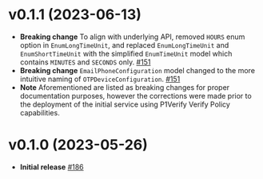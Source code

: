 # v0.1.1 (2023-06-13)

* **Breaking change** To align with underlying API, removed `HOURS` enum option in `EnumLongTimeUnit`, and replaced `EnumLongTimeUnit` and `EnumShortTimeUnit` with the simplified `EnumTimeUnit` model which contains `MINUTES` and `SECONDS` only. [#151](https://github.com/patrickcping/pingone-go-sdk-v2/pull/193)
* **Breaking change** `EmailPhoneConfiguration` model changed to the more intuitive naming of `OTPDeviceConfiguration`. [#151](https://github.com/patrickcping/pingone-go-sdk-v2/pull/193)
* **Note** Aforementioned are listed as breaking changes for proper documentation purposes, however the corrections were made prior to the deployment of the initial service using P1Verify Verify Policy capabilities.

# v0.1.0 (2023-05-26)

* **Initial release** [#186](https://github.com/patrickcping/pingone-go-sdk-v2/pull/186)
